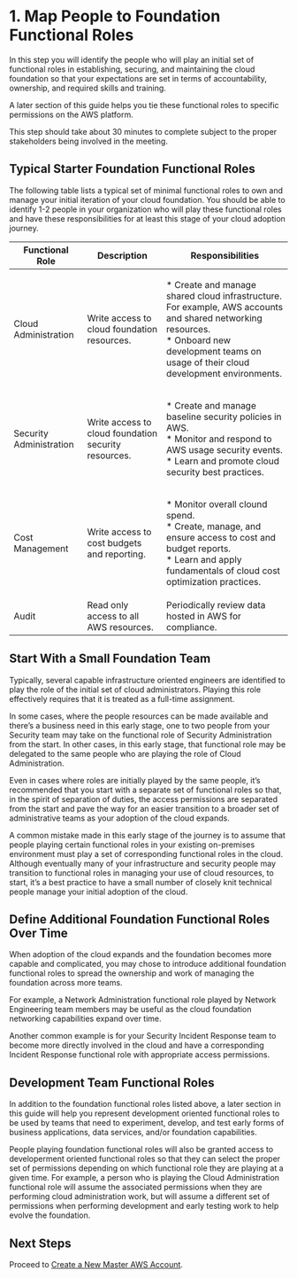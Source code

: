 # 1. Map People to Foundation Functional Roles

In this step you will identify the people who will play an initial set of functional roles in establishing, securing, and maintaining the cloud foundation so that your expectations are set in terms of accountability, ownership, and required skills and training.

A later section of this guide helps you tie these functional roles to specific permissions on the AWS platform.

This step should take about 30 minutes to complete subject to the proper stakeholders being involved in the meeting. 

## Typical Starter Foundation Functional Roles
The following table lists a typical set of minimal functional roles to own and manage your initial iteration of your cloud foundation. You should be able to identify 1-2 people in your organization who will play these functional roles and have these responsibilities for at least this stage of your cloud adoption journey.

|Functional Role	|Description	|Responsibilities	|
|---	|---	|---	|
|Cloud Administration|Write access to cloud foundation resources.	|<p>* Create and manage shared cloud infrastructure. For example, AWS accounts and shared networking resources.<br>* Onboard new development teams on usage of their cloud development environments.</p>|
|Security Administration|Write access to cloud foundation security resources.	|<p>* Create and manage baseline security policies in AWS.<br>* Monitor and respond to AWS usage security events.<br>* Learn and promote cloud security best practices.</p>|
|Cost Management|Write access to cost budgets and reporting.	|<p>* Monitor overall clound spend.<br>* Create, manage, and ensure access to cost and budget reports.<br>* Learn and apply fundamentals of cloud cost optimization practices.|
|Audit|Read only access to all AWS resources.	|Periodically review data hosted in AWS for compliance.	|

## Start With a Small Foundation Team

Typically, several capable infrastructure oriented engineers are identified to play the role of the initial set of cloud administrators. Playing this role effectively requires that it is treated as a full-time assignment.

In some cases, where the people resources can be made available and there’s a business need in this early stage, one to two people from your Security team may take on the functional role of Security Administration from the start.  In other cases, in this early stage, that functional role may be delegated to the same people who are playing the role of Cloud Administration.

Even in cases where roles are initially played by the same people, it’s recommended that you start with a separate set of functional roles so that, in the spirit of separation of duties, the access permissions are separated from the start and pave the way for an easier transition to a broader set of administrative teams as your adoption of the cloud expands.

A common mistake made in this early stage of the journey is to assume that people playing certain functional roles in your existing on-premises environment must play a set of corresponding functional roles in the cloud.  Although eventually many of your infrastructure and security people may transition to functional roles in managing your use of cloud resources, to start, it’s a best practice to have a small number of closely knit technical people manage your initial adoption of the cloud.

## Define Additional Foundation Functional Roles Over Time

When adoption of the cloud expands and the foundation becomes more capable and complicated, you may chose to introduce additional foundation functional roles to spread the ownership and work of managing the foundation across more teams. 

For example, a Network Administration functional role played by Network Engineering team members may be useful as the cloud foundation networking capabilities expand over time. 

Another common example is for your Security Incident Response team to become more directly involved in the cloud and have a corresponding Incident Response functional role with appropriate access permissions.

## Development Team Functional Roles

In addition to the foundation functional roles listed above, a later section in this guide will help you represent development oriented functional roles to be used by teams that need to experiment, develop, and test early forms of business applications, data services, and/or foundation capabilities.

People playing foundation functional roles will also be granted access to developerment oriented functional roles so that they can select the proper set of permissions depending on which functional role they are playing at a given time. For example, a person who is playing the Cloud Administration functional role will assume the associated permissions when they are performing cloud administration work, but will assume a different set of permissions when performing development and early testing work to help evolve the foundation.

## Next Steps

Proceed to [Create a New Master AWS Account](1-dev-environments/2-2-create-master-aws-account.md).
